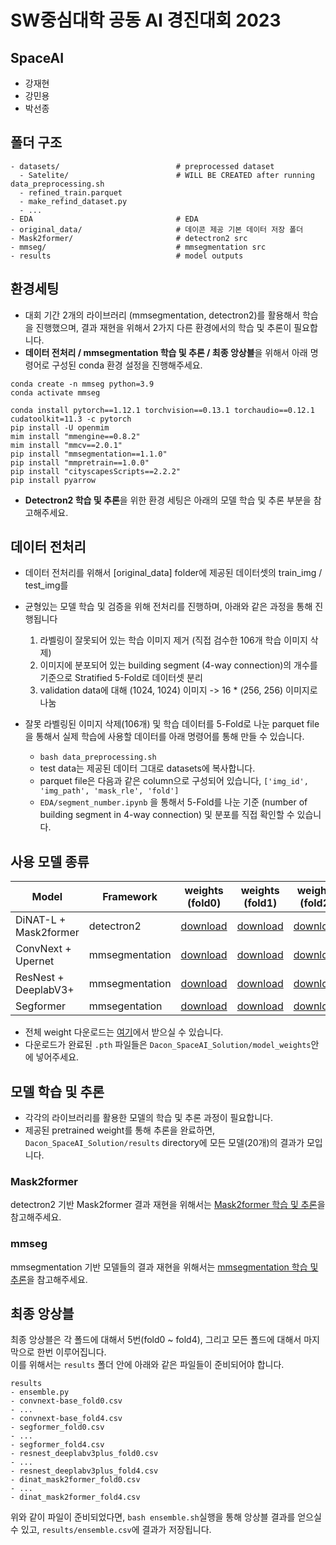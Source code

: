 # SW중심대학 공동 AI 경진대회 2023

## SpaceAI

- 강재현
- 강민용
- 박선종

## 폴더 구조

```
- datasets/                          # preprocessed dataset
  - Satelite/                        # WILL BE CREATED after running data_preprocessing.sh
  - refined_train.parquet
  - make_refind_dataset.py
  - ...
- EDA                                # EDA
- original_data/                     # 데이콘 제공 기본 데이터 저장 폴더
- Mask2former/                       # detectron2 src
- mmseg/                             # mmsegmentation src
- results                            # model outputs
```

## 환경세팅

- 대회 기간 2개의 라이브러리 (mmsegmentation, detectron2)를 활용해서 학습을 진행했으며, 결과 재현을 위해서 2가지 다른 환경에서의 학습 및 추론이 필요합니다.
- <b>데이터 전처리 / mmsegmentation 학습 및 추론 / 최종 앙상블</b>을 위해서 아래 명령어로 구성된 conda 환경 설정을 진행해주세요.

```
conda create -n mmseg python=3.9
conda activate mmseg

conda install pytorch==1.12.1 torchvision==0.13.1 torchaudio==0.12.1 cudatoolkit=11.3 -c pytorch
pip install -U openmim
mim install "mmengine==0.8.2"
mim install "mmcv==2.0.1"
pip install "mmsegmentation==1.1.0"
pip install "mmpretrain==1.0.0"
pip install "cityscapesScripts==2.2.2"
pip install pyarrow
```

- <b>Detectron2 학습 및 추론</b>을 위한 환경 세팅은 아래의 모델 학습 및 추론 부분을 참고해주세요.

## 데이터 전처리

- 데이터 전처리를 위해서 [original_data] folder에 제공된 데이터셋의 train_img / test_img를

- 균형있는 모델 학습 및 검증을 위해 전처리를 진행하며, 아래와 같은 과정을 통해 진행됩니다
  1. 라벨링이 잘못되어 있는 학습 이미지 제거 (직접 검수한 106개 학습 이미지 삭제)
  2. 이미지에 분포되어 있는 building segment (4-way connection)의 개수를 기준으로 Stratified 5-Fold로 데이터셋 분리
  3. validation data에 대해 (1024, 1024) 이미지 -> 16 \* (256, 256) 이미지로 나눔
- 잘못 라벨링된 이미지 삭제(106개) 및 학습 데이터를 5-Fold로 나눈 parquet file을 통해서 실제 학습에 사용할 데이터를 아래 명령어를 통해 만들 수 있습니다.
  - `bash data_preprocessing.sh`
  - test data는 제공된 데이터 그대로 datasets에 복사합니다.
  - parquet file은 다음과 같은 column으로 구성되어 있습니다, `['img_id', 'img_path', 'mask_rle', 'fold']`
  - `EDA/segment_number.ipynb` 을 통해서 5-Fold를 나눈 기준 (number of building segment in 4-way connection) 및 분포를 직접 확인할 수 있습니다.

## 사용 모델 종류

| Model                 | Framework      | weights (fold0)                                                                                   | weights (fold1)                                                                                   | weights (fold2)                                                                                   | weights (fold3)                                                                                   | weights (fold4)                                                                                   |
| --------------------- | -------------- | ------------------------------------------------------------------------------------------------- | ------------------------------------------------------------------------------------------------- | ------------------------------------------------------------------------------------------------- | ------------------------------------------------------------------------------------------------- | ------------------------------------------------------------------------------------------------- |
| DiNAT-L + Mask2former | detectron2     | [download](https://drive.google.com/file/d/1zeN6QBn8WiBm5Rg4S5U_VkF9ysPJW9lx/view?usp=drive_link) | [download](https://drive.google.com/file/d/1I-0P4oFAn5YGymkTHiIYbS6h0ijrbyTU/view?usp=drive_link) | [download](https://drive.google.com/file/d/1O-Lrv-HqGuWgqgBd3jNEFSKFDH3XAyc0/view?usp=drive_link) | [download](https://drive.google.com/file/d/1iH3czOEOlJN5KXCO_MI-1heXFFwYyYAV/view?usp=drive_link) | [download](https://drive.google.com/file/d/1bhm45n5X17UkO3LH5yK01O8J96RpvpV8/view?usp=drive_link) |
| ConvNext + Upernet    | mmsegmentation | [download](https://drive.google.com/file/d/1sKOdjgYCJs3O04AKBYOqlNsffRrvRuCs/view?usp=drive_link) | [download](https://drive.google.com/file/d/1o41_VkupyoP1BZzK3810tfrgJPObOZFR/view?usp=drive_link) | [download](https://drive.google.com/file/d/1dnPU8vWqz2g4xioEThlditSexw4EBBJl/view?usp=drive_link) | [download](https://drive.google.com/file/d/1--IQzq62_jEfOnf-EIan6S4O6bEzRkqJ/view?usp=drive_link) | [download](https://drive.google.com/file/d/1MO61u1FL-B-GdgV0Yes38zIEIGbetUMB/view?usp=drive_link) |
| ResNest + DeeplabV3+  | mmsegmentation | [download](https://drive.google.com/file/d/1v3BEabo3nM-rJ_YJL7ZOOKEiU74Pn3D-/view?usp=drive_link) | [download](https://drive.google.com/file/d/1aaEglP3pKUwx0mofe17Q1OJIdbIvjzsm/view?usp=drive_link) | [download](https://drive.google.com/file/d/1RIhXyGxo8BxqN64UKD7YtT-SaREDUxcJ/view?usp=drive_link) | [download](https://drive.google.com/file/d/15nDjvdy8oNK8Is5mftedwGckB5y7mX4H/view?usp=drive_link) | [download](https://drive.google.com/file/d/1Y-rQOiXh8YCyvHsVY-iDaje1gV7JJFEU/view?usp=drive_link) |
| Segformer             | mmsegentation  | [download](https://drive.google.com/file/d/1tyO-2A_Ge2dVsPFWbOCl6XDrLyfGUxWf/view?usp=drive_link) | [download](https://drive.google.com/file/d/12AFTXESz2HMLgFndlz67LfIzudqrTnSp/view?usp=drive_link) | [download](https://drive.google.com/file/d/1mrH-_158oHUht3rVcM8ahVT2wpoXZSBJ/view?usp=drive_link) | [download](https://drive.google.com/file/d/1N4636OTiGtSpheiUcjy29uy3GcB9Pmkb/view?usp=drive_link) | [download](https://drive.google.com/file/d/1ihGyYFBpyCyD1GsH1e0f35tqkEUvHTHr/view?usp=drive_link) |

- 전체 weight 다운로드는 [여기](https://drive.google.com/drive/folders/1paQhzjF7JcsEbCMr1z1bV2rj766M-nhg?usp=drive_link)에서 받으실 수 있습니다.
- 다운로드가 완료된 `.pth` 파일들은 `Dacon_SpaceAI_Solution/model_weights`안에 넣어주세요.

## 모델 학습 및 추론

- 각각의 라이브러리를 활용한 모델의 학습 및 추론 과정이 필요합니다.
- 제공된 pretrained weight를 통해 추론을 완료하면, `Dacon_SpaceAI_Solution/results` directory에 모든 모델(20개)의 결과가 모입니다.

### Mask2former

detectron2 기반 Mask2former 결과 재현을 위해서는 [Mask2former 학습 및 추론](Mask2former/README.md)을 참고해주세요.

### mmseg

mmsegmentation 기반 모델들의 결과 재현을 위해서는 [mmsegmentation 학습 및 추론](mmsegmentation/README.md)을 참고해주세요.

## 최종 앙상블

최종 앙상블은 각 폴드에 대해서 5번(fold0 ~ fold4), 그리고 모든 폴드에 대해서 마지막으로 한번 이루어집니다. <br>
이를 위해서는 `results` 폴더 안에 아래와 같은 파일들이 준비되어야 합니다.

```
results
- ensemble.py
- convnext-base_fold0.csv
- ...
- convnext-base_fold4.csv
- segformer_fold0.csv
- ...
- segformer_fold4.csv
- resnest_deeplabv3plus_fold0.csv
- ...
- resnest_deeplabv3plus_fold4.csv
- dinat_mask2former_fold0.csv
- ...
- dinat_mask2former_fold4.csv
```

위와 같이 파일이 준비되었다면, `bash ensemble.sh`실행을 통해 앙상블 결과를 얻으실 수 있고, `results/ensemble.csv`에 결과가 저장됩니다.
